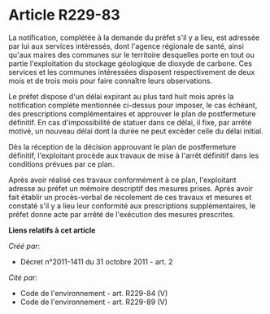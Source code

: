 # Article R229-83

La notification, complétée à la demande du préfet s'il y a lieu, est adressée par lui aux services intéressés, dont l'agence
régionale de santé, ainsi qu'aux maires des communes sur le territoire desquelles porte en tout ou partie l'exploitation du
stockage géologique de dioxyde de carbone. Ces services et les communes intéressées disposent respectivement de deux mois et
de trois mois pour faire connaître leurs observations.

Le préfet dispose d'un délai expirant au plus tard huit mois après la notification complète mentionnée ci-dessus pour
imposer, le cas échéant, des prescriptions complémentaires et approuver le plan de postfermeture définitif. En cas
d'impossibilité de statuer dans ce délai, il fixe, par arrêté motivé, un nouveau délai dont la durée ne peut excéder celle du
délai initial.

Dès la réception de la décision approuvant le plan de postfermeture définitif, l'exploitant procède aux travaux de mise à
l'arrêt définitif dans les conditions prévues par ce plan.

Après avoir réalisé ces travaux conformément à ce plan, l'exploitant adresse au préfet un mémoire descriptif des mesures
prises. Après avoir fait établir un procès-verbal de récolement de ces travaux et mesures et constaté s'il y a lieu leur
conformité aux prescriptions supplémentaires, le préfet donne acte par arrêté de l'exécution des mesures prescrites.

**Liens relatifs à cet article**

_Créé par_:

  - Décret n°2011-1411 du 31 octobre 2011 - art. 2

_Cité par_:

  - Code de l'environnement - art. R229-84 (V)
  - Code de l'environnement - art. R229-89 (V)

